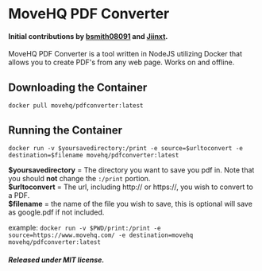 # MoveHQ PDF Converter
#### Initial contributions by [bsmith08091](https://github.com/bsmith08091) and [Jiinxt](https://github.com/Jiinxt).

MoveHQ PDF Converter is a tool written in NodeJS utilizing Docker that allows you to create PDF's from any web page. Works on and offline.

## Downloading the Container
`docker pull movehq/pdfconverter:latest`

## Running the Container
`docker run -v $yoursavedirectory:/print -e source=$urltoconvert -e destination=$filename movehq/pdfconverter:latest`

**\$yoursavedirectory** = The directory you want to save you pdf in. Note that you should **not** change the `:/print` portion.  
**\$urltoconvert** = The url, including http:// or https://, you wish to convert to a PDF.  
**\$filename** = the name of the file you wish to save, this is optional will save as google.pdf if not included.

example:
`docker run -v $PWD/print:/print -e source=https://www.movehq.com/ -e destination=movehq movehq/pdfconverter:latest`

#####  Released under MIT license.